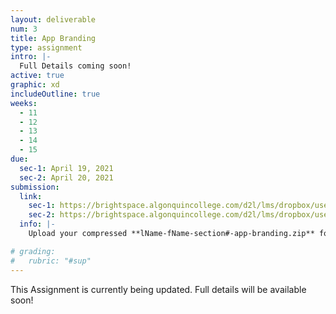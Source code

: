 ```yaml
---
layout: deliverable
num: 3
title: App Branding
type: assignment
intro: |-
  Full Details coming soon!
active: true
graphic: xd
includeOutline: true
weeks:
  - 11
  - 12
  - 13
  - 14
  - 15
due:
  sec-1: April 19, 2021
  sec-2: April 20, 2021
submission:
  link:
    sec-1: https://brightspace.algonquincollege.com/d2l/lms/dropbox/user/folder_submit_files.d2l?db=289602&grpid=0&isprv=0&bp=0&ou=332375
    sec-2: https://brightspace.algonquincollege.com/d2l/lms/dropbox/user/folder_submit_files.d2l?db=290051&grpid=0&isprv=0&bp=0&ou=317259
  info: |-
    Upload your compressed **lName-fName-section#-app-branding.zip** folder on Brightspace.

# grading:
#   rubric: "#sup"
---
```


<div class="highlight-box" style="margin: 0;">
  <p class="scale-4">
    This Assignment is currently being updated. Full details will be available soon!
  </p>
</div>
